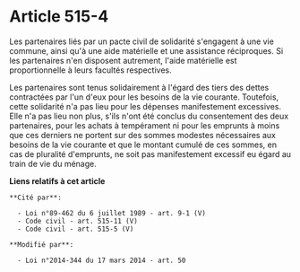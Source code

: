 # Article 515-4

Les partenaires liés par un pacte civil de solidarité s'engagent à une vie commune, ainsi qu'à une aide matérielle et une
assistance réciproques. Si les partenaires n'en disposent autrement, l'aide matérielle est proportionnelle à leurs facultés
respectives.

Les partenaires sont tenus solidairement à l'égard des tiers des dettes contractées par l'un d'eux pour les besoins de la vie
courante. Toutefois, cette solidarité n'a pas lieu pour les dépenses manifestement excessives. Elle n'a pas lieu non plus,
s'ils n'ont été conclus du consentement des deux partenaires, pour les achats à tempérament ni pour les emprunts à moins que
ces derniers ne portent sur des sommes modestes nécessaires aux besoins de la vie courante et que le montant cumulé de ces
sommes, en cas de pluralité d'emprunts, ne soit pas manifestement excessif eu égard au train de vie du ménage.

**Liens relatifs à cet article**

	**Cité par**:

	  - Loi n°89-462 du 6 juillet 1989 - art. 9-1 (V)
	  - Code civil - art. 515-11 (V)
	  - Code civil - art. 515-5 (V)

	**Modifié par**:

	  - Loi n°2014-344 du 17 mars 2014 - art. 50
